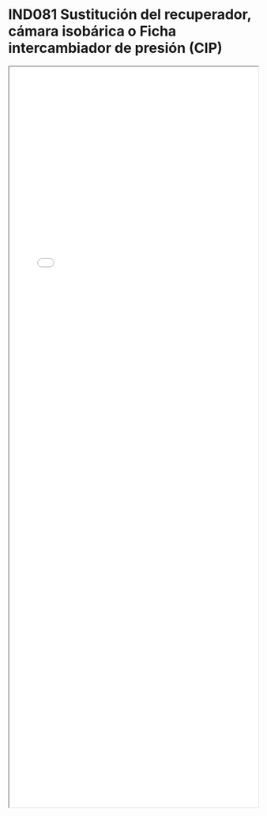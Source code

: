 
# IND081  Sustitución del recuperador, cámara isobárica o Ficha intercambiador de presión (CIP)

<iframe src="../IND081  Sustitución del recuperador, cámara isobárica o Ficha intercambiador de presión (CIP).pdf" width="100%" height="1500px"></iframe>

